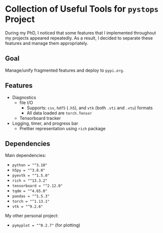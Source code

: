 # Collection of Useful Tools for `pystops` Project

During my PhD, I noticed that some features that I implemented throughout my projects appeared repeatedly.
As a result, I decided to separate these features and manage them appropriately.

## Goal

Manage/unify fragmented features and deploy to `pypi.org`.

## Features

- Diagnostics
  - file I/O
    - Supports: `csv`, `hdf5` (`.h5`), and `vtk` (both `.vti` and `.vtu`) formats
    - All data loaded are `torch.Tensor`
  - Tensorboard tracker
- Logging, timer, and progress bar
  - Prettier representation using `rich` package

## Dependencies

Main dependencies:

- `python = "^3.10"`
- `h5py = "^3.8.0"`
- `pyevtk = "^1.5.0"`
- `rich = "^13.3.2"`
- `tensorboard = "^2.12.0"`
- `tqdm = "^4.65.0"`
- `pandas = "^1.5.3"`
- `torch = "^1.13.1"`
- `vtk = "^9.2.6"`

My other personal project:

- `pymyplot = "^0.2.7"` (for plotting)
